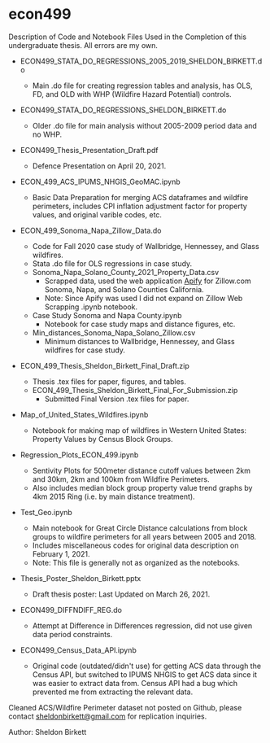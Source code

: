 # econ499

Description of Code and Notebook Files Used in the Completion of this undergraduate thesis. All errors are my own.  

* ECON499_STATA_DO_REGRESSIONS_2005_2019_SHELDON_BIRKETT.do
  * Main .do file for creating regression tables and analysis, has OLS, FD, and OLD with WHP (Wildfire Hazard Potential) controls. 

* ECON499_STATA_DO_REGRESSIONS_SHELDON_BIRKETT.do
  * Older .do file for main analysis without 2005-2009 period data and no WHP.

* ECON499_Thesis_Presentation_Draft.pdf
  * Defence Presentation on April 20, 2021. 

* ECON_499_ACS_IPUMS_NHGIS_GeoMAC.ipynb
  * Basic Data Preparation for merging ACS dataframes and wildfire perimeters, includes CPI inflation adjustment factor for property values, and original varible codes, etc. 
  
* ECON_499_Sonoma_Napa_Zillow_Data.do
  * Code for Fall 2020 case study of Wallbridge, Hennessey, and Glass wildfires.
  * Stata .do file for OLS regressions in case study. 
  * Sonoma_Napa_Solano_County_2021_Property_Data.csv
    * Scrapped data, used the web application [Apify](https://apify.com/) for Zillow.com Sonoma, Napa, and Solano Counties California.
    * Note: Since Apify was used I did not expand on Zillow Web Scrapping .ipynb notebook.
  * Case Study Sonoma and Napa County.ipynb
    * Notebook for case study maps and distance figures, etc. 
  * Min_distances_Sonoma_Napa_Solano_Zillow.csv
    * Minimum distances to Wallbridge, Hennessey, and Glass wildfires for case study. 
  
* ECON_499_Thesis_Sheldon_Birkett_Final_Draft.zip
  * Thesis .tex files for paper, figures, and tables.
  * ECON_499_Thesis_Sheldon_Birkett_Final_For_Submission.zip
    * Submitted Final Version .tex files for paper. 
  
* Map_of_United_States_Wildfires.ipynb
  * Notebook for making map of wildfires in Western United States: Property Values by Census Block Groups. 
  
* Regression_Plots_ECON_499.ipynb
  * Sentivity Plots for 500meter distance cutoff values between 2km and 30km, 2km and 100km from Wildfire Perimeters. 
  * Also includes median block group property value trend graphs by 4km 2015 Ring (i.e. by main distance treatment). 
  
* Test_Geo.ipynb
  * Main notebook for Great Circle Distance calculations from block groups to wildfire perimeters for all years between 2005 and 2018. 
  * Includes miscellaneous codes for original data description on February 1, 2021.
  * Note: This file is generally not as organized as the notebooks. 
  
* Thesis_Poster_Sheldon_Birkett.pptx
  * Draft thesis poster: Last Updated on March 26, 2021. 
  
* ECON499_DIFFNDIFF_REG.do
  * Attempt at Difference in Differences regression, did not use given data period constraints. 
  
* ECON499_Census_Data_API.ipynb
  * Original code (outdated/didn't use) for getting ACS data through the Census API, but switched to IPUMS NHGIS to get ACS data since it was easier to extract data from. Census API had a bug which prevented me from extracting the relevant data. 
  
  
Cleaned ACS/Wildfire Perimeter dataset not posted on Github, please contact [sheldonbirkett@gmail.com](mailto:sheldonbirkett@gmail.com) for replication inquiries. 

Author: Sheldon Birkett 
